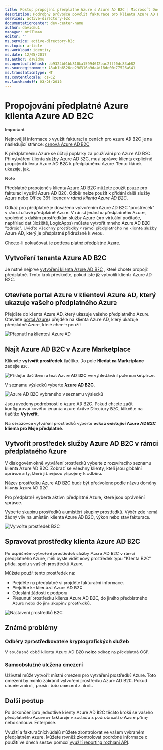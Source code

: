 ```yaml
---
title: Postup propojení předplatné Azure s Azure AD B2C | Microsoft Docs
description: Podrobný průvodce povolit fakturace pro klienta Azure AD B2C do předplatného Azure.
services: active-directory-b2c
documentationcenter: dev-center-name
author: davidmu1
manager: mtillman
editor: ''
ms.service: active-directory-b2c
ms.topic: article
ms.workload: identity
ms.date: 12/05/2017
ms.author: davidmu
ms.openlocfilehash: bb9324b01bb810ba15994612bac2ff20dc83ab82
ms.sourcegitcommit: 48ab1b6526ce290316b9da4d18de00c77526a541
ms.translationtype: MT
ms.contentlocale: cs-CZ
ms.lasthandoff: 03/23/2018
---
```

# <a name="linking-an-azure-subscription-to-an-azure-ad-b2c-tenant"></a>Propojování předplatné Azure klienta Azure AD B2C

> [!IMPORTANT]
> Nejnovější informace o využití fakturaci a cenách pro Azure AD B2C je na následující stránce: [cenová Azure AD B2C](https://azure.microsoft.com/pricing/details/active-directory-b2c/)

K předplatnému Azure se účtují poplatky za používání pro Azure AD B2C. Při vytváření klienta služby Azure AD B2C, musí správce klienta explicitně propojení klienta Azure AD B2C k předplatnému Azure. Tento článek ukazuje, jak.

> [!NOTE]
> Předplatné propojené s klienta Azure AD B2C můžete použít pouze pro fakturaci využití Azure AD B2C. Odběr nelze použít k přidání další služby Azure nebo Office 365 licence *v rámci klienta Azure AD B2C*.

 Odkaz pro předplatné je dosaženo vytvořením Azure AD B2C "prostředek" v rámci cílové předplatné Azure. V rámci jednoho předplatného Azure, společně s dalším prostředkům služby Azure (pro virtuální počítače, například dat úložiště, LogicApps) můžete vytvořit mnoho Azure AD B2C "zdroje". Uvidíte všechny prostředky v rámci předplatného na klienta služby Azure AD, který je předplatné přidružené k webu.

Chcete-li pokračovat, je potřeba platné předplatné Azure.

## <a name="create-an-azure-ad-b2c-tenant"></a>Vytvoření tenanta Azure AD B2C

Je nutné nejprve [vytvoření klienta Azure AD B2C](active-directory-b2c-get-started.md) , které chcete propojit předplatné. Tento krok přeskočte, pokud jste již vytvořili klienta Azure AD B2C.

## <a name="open-azure-portal-in-the-azure-ad-tenant-that-shows-your-azure-subscription"></a>Otevřete portál Azure v klientovi Azure AD, který ukazuje vašeho předplatného Azure

Přejděte do klienta Azure AD, který ukazuje vašeho předplatného Azure. Otevřete [portál Azure](https://portal.azure.com)a přejděte na klienta Azure AD, který ukazuje předplatné Azure, které chcete použít.

![Přepnutí na klientovi Azure AD](./media/active-directory-b2c-how-to-enable-billing/SelectAzureADTenant.png)

## <a name="find-azure-ad-b2c-in-the-azure-marketplace"></a>Najít Azure AD B2C v Azure Marketplace

Klikněte **vytvořit prostředek** tlačítko. Do pole **Hledat na Marketplace** zadejte `B2C`.

![Přidejte tlačítkem a text Azure AD B2C ve vyhledávání pole marketplace.](../../includes/media/active-directory-b2c-create-tenant/find-azure-ad-b2c.png)

V seznamu výsledků vyberte **Azure AD B2C**.

![Azure AD B2C vybraného v seznamu výsledků](../../includes/media/active-directory-b2c-create-tenant/find-azure-ad-b2c-result.png)

Jsou uvedeny podrobnosti o Azure AD B2C. Pokud chcete začít konfigurovat nového tenanta Azure Active Directory B2C, klikněte na tlačítko **Vytvořit**.

Na obrazovce vytváření prostředků vyberte **odkaz existující Azure AD B2C klienta pro Moje předplatné**.

## <a name="create-an-azure-ad-b2c-resource-within-the-azure-subscription"></a>Vytvořit prostředek služby Azure AD B2C v rámci předplatného Azure

V dialogovém okně vytváření prostředků vyberte z rozevíracího seznamu klienta Azure AD B2C. Zobrazí se všechny klienty, kteří jsou globální správce a ty, které již nejsou připojeny k odběru.

Název prostředku Azure AD B2C bude být předvoleno podle názvu domény klienta Azure AD B2C.

Pro předplatné vyberte aktivní předplatné Azure, které jsou oprávnění správce.

Vyberte skupinu prostředků a umístění skupiny prostředků. Výběr zde nemá žádný vliv na umístění klienta Azure AD B2C, výkon nebo stav fakturace.

![Vytvořte prostředek B2C](./media/active-directory-b2c-how-to-enable-billing/createresourceb2c.png)

## <a name="manage-your-azure-ad-b2c-tenant-resources"></a>Spravovat prostředky klienta Azure AD B2C

Po úspěšném vytvoření prostředek služby Azure AD B2C v rámci předplatného Azure, měli byste vidět nový prostředek typu "Klienta B2C" přidat spolu s vašich prostředků Azure.

Můžete použít tento prostředek na:

- Přejděte na předplatné si projděte fakturační informace.
- Přejděte ke klientovi Azure AD B2C
- Odeslání žádosti o podporu
- Přesunutí prostředku klienta Azure AD B2C, do jiného předplatného Azure nebo do jiné skupiny prostředků.

![Nastavení prostředků B2C](./media/active-directory-b2c-how-to-enable-billing/b2cresourcesettings.png)

## <a name="known-issues"></a>Známé problémy

### <a name="csp-subscriptions"></a>Odběry zprostředkovatele kryptografických služeb

V současné době klienta Azure AD B2C **nelze** odkaz na předplatná CSP.

### <a name="self-imposed-restrictions"></a>Samoobslužné uložena omezení

Uživatel může vytvořit místní omezení pro vytváření prostředků Azure. Toto omezení by mohlo zabránit vytvoření prostředku Azure AD B2C. Pokud chcete zmírnit, prosím toto omezení zmírnit.

## <a name="next-steps"></a>Další postup

Po dokončení pro jednotlivé klienty Azure AD B2C těchto kroků se vašeho předplatného Azure se fakturuje v souladu s podrobností o Azure přímý nebo smlouvu Enterprise.

Využití a fakturačních údajů můžete zkontrolovat ve vašem vybraném předplatném Azure. Můžete rovněž zkontrolovat podrobné informace o použití ve dnech sestav pomocí [využití reporting rozhraní API](active-directory-b2c-reference-usage-reporting-api.md).
